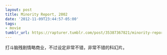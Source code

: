 ```yaml
---
layout: post
title: Minority Report, 2002
date: '2012-11-09T23:44:57-05:00'
tags:
- movie
tumblr_url: https://rapturer.tumblr.com/post/35387367821/minority-report-2002
---
```

打斗脑残剧情略商业，不过设定非常不错，非常不错的科幻片。

